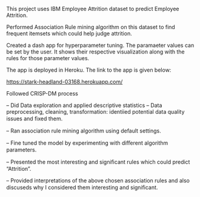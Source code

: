 This project uses IBM Employee Attrition dataset to predict Employee Attrition.

Performed Association Rule mining algorithm on this dataset to find frequent itemsets which could help judge attrition.

Created a dash app for hyperparameter tuning. The paramaeter values can be set by the user. It shows their respective visualization along with the rules for those parameter values.

The app is deployed in Heroku. The link to the app is given below:

https://stark-headland-03168.herokuapp.com/

 Followed CRISP-DM process
 
 – Did Data exploration and applied descriptive statistics – Data preprocessing, cleaning, transformation: identiied potential data quality issues and ﬁxed them.
 
 – Ran association rule mining algorithm using default settings.
 
 – Fine tuned the model by experimenting with diﬀerent algorithm parameters.
 
 – Presented the most interesting and signiﬁcant rules which could predict “Attrition”.
 
 – Provided interpretations of the above chosen association rules and also discuseds why I considered them interesting and signiﬁcant.
